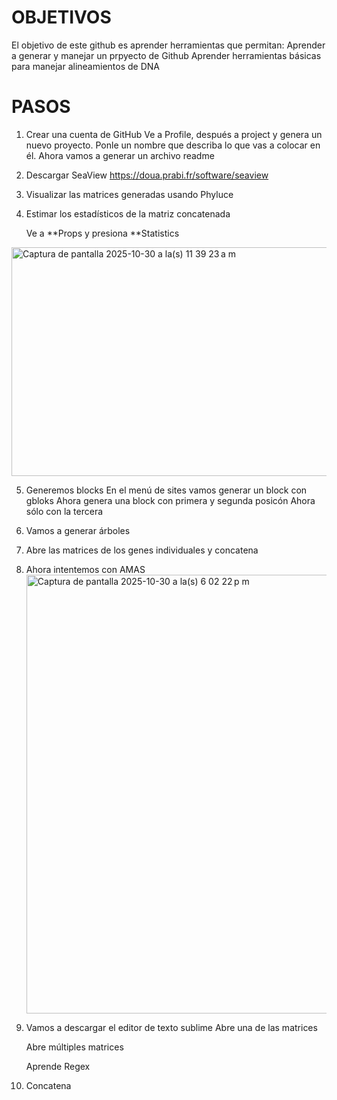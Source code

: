 # OBJETIVOS

El objetivo de este github es aprender herramientas que permitan:
Aprender a generar y manejar un prpyecto de Github
Aprender herramientas básicas para manejar alineamientos de DNA

# PASOS

1. Crear una cuenta de GitHub
  Ve a Profile, después a project y  genera un nuevo proyecto. Ponle un nombre que describa lo que vas a colocar en él. 
   Ahora vamos a generar un archivo readme
   
2. Descargar SeaView
   https://doua.prabi.fr/software/seaview
   
3. Visualizar las matrices generadas usando Phyluce
   

4. Estimar los estadísticos de la matriz concatenada

   Ve a **Props y presiona **Statistics


<img width="631" height="366" alt="Captura de pantalla 2025-10-30 a la(s) 11 39 23 a m" src="https://github.com/user-attachments/assets/57a716e3-6489-46bf-82a1-219293c0273d" />

5. Generemos blocks
     En el menú de sites vamos generar un block con gbloks
     Ahora genera una block con primera y segunda posicón
     Ahora sólo con la tercera
     
   
7. Vamos a generar árboles

8. Abre las matrices  de los genes individuales y concatena
9. Ahora intentemos con AMAS
   <img width="709" height="702" alt="Captura de pantalla 2025-10-30 a la(s) 6 02 22 p m" src="https://github.com/user-attachments/assets/31d2071f-46fd-45cd-a071-e390566305ca" />



5. Vamos a descargar el editor de texto sublime
   Abre una de las matrices
   
   Abre múltiples matrices
   
   Aprende Regex

6. Concatena
   



